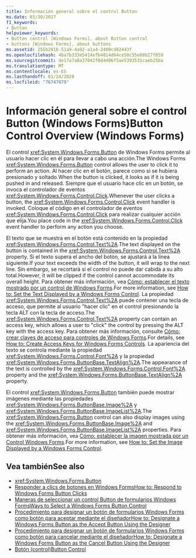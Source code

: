 ```yaml
---
title: Información general sobre el control Button
ms.date: 03/30/2017
f1_keywords:
- Button
helpviewer_keywords:
- Button control [Windows Forms], about Button control
- buttons [Windows Forms], about buttons
ms.assetid: 255b291b-51a9-4a92-a1a4-2400cd82443f
ms.openlocfilehash: 4ba7b333e5414efb4814d64ce50c55e08b27f859
ms.sourcegitcommit: de17a7a0a37042f0d4406f5ae5393531caeb25ba
ms.translationtype: MT
ms.contentlocale: es-ES
ms.lasthandoff: 01/24/2020
ms.locfileid: "76747079"
---
```

# <a name="button-control-overview-windows-forms"></a><span data-ttu-id="e394e-102">Información general sobre el control Button (Windows Forms)</span><span class="sxs-lookup"><span data-stu-id="e394e-102">Button Control Overview (Windows Forms)</span></span>
<span data-ttu-id="e394e-103">El control <xref:System.Windows.Forms.Button> de Windows Forms permite al usuario hacer clic en él para llevar a cabo una acción.</span><span class="sxs-lookup"><span data-stu-id="e394e-103">The Windows Forms <xref:System.Windows.Forms.Button> control allows the user to click it to perform an action.</span></span> <span data-ttu-id="e394e-104">Al hacer clic en el botón, parece como si se hubiera presionado y soltado.</span><span class="sxs-lookup"><span data-stu-id="e394e-104">When the button is clicked, it looks as if it is being pushed in and released.</span></span> <span data-ttu-id="e394e-105">Siempre que el usuario hace clic en un botón, se invoca el controlador de eventos <xref:System.Windows.Forms.Control.Click>.</span><span class="sxs-lookup"><span data-stu-id="e394e-105">Whenever the user clicks a button, the <xref:System.Windows.Forms.Control.Click> event handler is invoked.</span></span> <span data-ttu-id="e394e-106">Coloque el código en el controlador de eventos <xref:System.Windows.Forms.Control.Click> para realizar cualquier acción que elija.</span><span class="sxs-lookup"><span data-stu-id="e394e-106">You place code in the <xref:System.Windows.Forms.Control.Click> event handler to perform any action you choose.</span></span>  
  
 <span data-ttu-id="e394e-107">El texto que se muestra en el botón está contenido en la propiedad <xref:System.Windows.Forms.Control.Text%2A>.</span><span class="sxs-lookup"><span data-stu-id="e394e-107">The text displayed on the button is contained in the <xref:System.Windows.Forms.Control.Text%2A> property.</span></span> <span data-ttu-id="e394e-108">Si el texto supera el ancho del botón, se ajustará a la línea siguiente.</span><span class="sxs-lookup"><span data-stu-id="e394e-108">If your text exceeds the width of the button, it will wrap to the next line.</span></span> <span data-ttu-id="e394e-109">Sin embargo, se recortará si el control no puede dar cabida a su alto total.</span><span class="sxs-lookup"><span data-stu-id="e394e-109">However, it will be clipped if the control cannot accommodate its overall height.</span></span> <span data-ttu-id="e394e-110">Para obtener más información, vea [Cómo: establecer el texto mostrado por un control de Windows Forms](how-to-set-the-text-displayed-by-a-windows-forms-control.md).</span><span class="sxs-lookup"><span data-stu-id="e394e-110">For more information, see [How to: Set the Text Displayed by a Windows Forms Control](how-to-set-the-text-displayed-by-a-windows-forms-control.md).</span></span> <span data-ttu-id="e394e-111">La propiedad <xref:System.Windows.Forms.Control.Text%2A> puede contener una tecla de acceso, que permite al usuario "hacer clic" en el control presionando la tecla ALT con la tecla de acceso.</span><span class="sxs-lookup"><span data-stu-id="e394e-111">The <xref:System.Windows.Forms.Control.Text%2A> property can contain an access key, which allows a user to "click" the control by pressing the ALT key with the access key.</span></span> <span data-ttu-id="e394e-112">Para obtener más información, consulte [Cómo: crear claves de acceso para controles de Windows Forms](how-to-create-access-keys-for-windows-forms-controls.md).</span><span class="sxs-lookup"><span data-stu-id="e394e-112">For details, see [How to: Create Access Keys for Windows Forms Controls](how-to-create-access-keys-for-windows-forms-controls.md).</span></span> <span data-ttu-id="e394e-113">La apariencia del texto se controla mediante la propiedad <xref:System.Windows.Forms.Control.Font%2A> y la propiedad <xref:System.Windows.Forms.ButtonBase.TextAlign%2A>.</span><span class="sxs-lookup"><span data-stu-id="e394e-113">The appearance of the text is controlled by the <xref:System.Windows.Forms.Control.Font%2A> property and the <xref:System.Windows.Forms.ButtonBase.TextAlign%2A> property.</span></span>  
  
 <span data-ttu-id="e394e-114">El control <xref:System.Windows.Forms.Button> también puede mostrar imágenes mediante las propiedades <xref:System.Windows.Forms.ButtonBase.Image%2A> y <xref:System.Windows.Forms.ButtonBase.ImageList%2A>.</span><span class="sxs-lookup"><span data-stu-id="e394e-114">The <xref:System.Windows.Forms.Button> control can also display images using the <xref:System.Windows.Forms.ButtonBase.Image%2A> and <xref:System.Windows.Forms.ButtonBase.ImageList%2A> properties.</span></span> <span data-ttu-id="e394e-115">Para obtener más información, vea [Cómo: establecer la imagen mostrada por un Control Windows Forms](how-to-set-the-image-displayed-by-a-windows-forms-control.md).</span><span class="sxs-lookup"><span data-stu-id="e394e-115">For more information, see [How to: Set the Image Displayed by a Windows Forms Control](how-to-set-the-image-displayed-by-a-windows-forms-control.md).</span></span>  
  
## <a name="see-also"></a><span data-ttu-id="e394e-116">Vea también</span><span class="sxs-lookup"><span data-stu-id="e394e-116">See also</span></span>

- <xref:System.Windows.Forms.Button>
- [<span data-ttu-id="e394e-117">Responder a clics de botones en Windows Forms</span><span class="sxs-lookup"><span data-stu-id="e394e-117">How to: Respond to Windows Forms Button Clicks</span></span>](how-to-respond-to-windows-forms-button-clicks.md)
- [<span data-ttu-id="e394e-118">Maneras de seleccionar un control Button de formularios Windows Forms</span><span class="sxs-lookup"><span data-stu-id="e394e-118">Ways to Select a Windows Forms Button Control</span></span>](ways-to-select-a-windows-forms-button-control.md)
- [<span data-ttu-id="e394e-119">Procedimiento para designar un botón de formularios Windows Forms como botón para aceptar mediante el diseñador</span><span class="sxs-lookup"><span data-stu-id="e394e-119">How to: Designate a Windows Forms Button as the Accept Button Using the Designer</span></span>](designate-a-wf-button-as-the-accept-button-using-the-designer.md)
- [<span data-ttu-id="e394e-120">Procedimiento para designar un botón de formularios Windows Forms como botón para cancelar mediante el diseñador</span><span class="sxs-lookup"><span data-stu-id="e394e-120">How to: Designate a Windows Forms Button as the Cancel Button Using the Designer</span></span>](designate-a-wf-button-as-the-cancel-button-using-the-designer.md)
- [<span data-ttu-id="e394e-121">Botón (control)</span><span class="sxs-lookup"><span data-stu-id="e394e-121">Button Control</span></span>](button-control-windows-forms.md)
